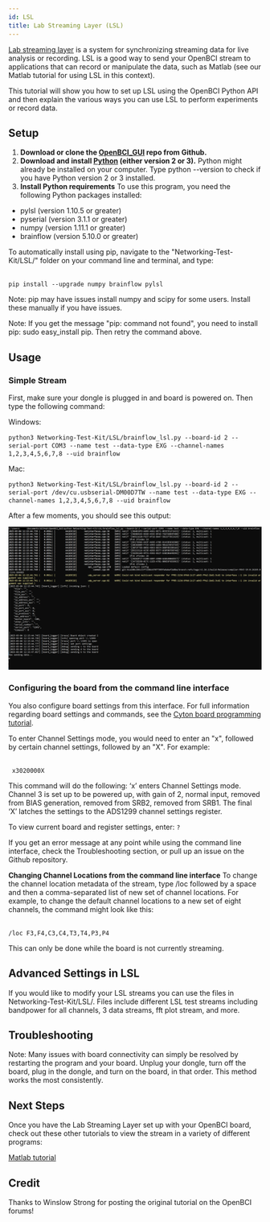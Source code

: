 ```yaml
---
id: LSL
title: Lab Streaming Layer (LSL)
---
```


[Lab streaming layer](https://github.com/sccn/labstreaminglayer) is a system for synchronizing streaming data for live analysis or recording. LSL is a good way to send your OpenBCI stream to applications that can record or manipulate the data, such as Matlab (see our Matlab tutorial for using LSL in this context).

This tutorial will show you how to set up LSL using the OpenBCI Python API and then explain the various ways you can use LSL to perform experiments or record data.

## Setup

1.  **Download or clone the [OpenBCI_GUI](https://github.com/OpenBCI/OpenBCI_GUI) repo from Github.**
2.  **Download and install [Python](https://www.python.org/downloads/) (either version 2 or 3).**
    Python might already be installed on your computer. Type python --version to check if you have Python version 2 or 3 installed.
3.  **Install Python requirements**
    To use this program, you need the following Python packages installed:

- pylsl (version 1.10.5 or greater)
- pyserial (version 3.1.1 or greater)
- numpy (version 1.11.1 or greater)
- brainflow (version 5.10.0 or greater)

To automatically install using pip, navigate to the "Networking-Test-Kit/LSL/" folder on your command line and terminal, and type:

```

pip install --upgrade numpy brainflow pylsl

```

Note: pip may have issues install numpy and scipy for some users. Install these manually if you have issues.

Note: If you get the message "pip: command not found", you need to install pip: sudo easy_install pip. Then retry the command above.

## Usage

### Simple Stream

First, make sure your dongle is plugged in and board is powered on. Then type the following command:

Windows:

```
python3 Networking-Test-Kit/LSL/brainflow_lsl.py --board-id 2 --serial-port COM3 --name test --data-type EXG --channel-names 1,2,3,4,5,6,7,8 --uid brainflow
```

Mac:

```
python3 Networking-Test-Kit/LSL/brainflow_lsl.py --board-id 2 --serial-port /dev/cu.usbserial-DM00D7TW --name test --data-type EXG --channel-names 1,2,3,4,5,6,7,8 --uid brainflow
```

After a few moments, you should see this output:

![CLI LSL](../../assets/ThirdPartyImages/cli_LSL.png)

### Configuring the board from the command line interface

You also configure board settings from this interface. For full information regarding board settings and commands, see the [Cyton board programming tutorial](Cyton/05-Cyton_Board_Programming_Tutorial.md).

To enter Channel Settings mode, you would need to enter an "x", followed by certain channel settings, followed by an "X". For example:

```

 x3020000X

```

This command will do the following: ‘x’ enters Channel Settings mode. Channel 3 is set up to be powered up, with gain of 2, normal input, removed from BIAS generation, removed from SRB2, removed from SRB1. The final ‘X’ latches the settings to the ADS1299 channel settings register.

To view current board and register settings, enter: `?`

If you get an error message at any point while using the command line interface, check the Troubleshooting section, or pull up an issue on the Github repository.

**Changing Channel Locations from the command line interface**
To change the channel location metadata of the stream, type /loc followed by a space and then a comma-separated list of new set of channel locations. For example, to change the default channel locations to a new set of eight channels, the command might look like this:

```

/loc F3,F4,C3,C4,T3,T4,P3,P4

```

This can only be done while the board is not currently streaming.

## Advanced Settings in LSL

If you would like to modify your LSL streams you can use the files in Networking-Test-Kit/LSL/. Files include different LSL test streams including bandpower for all channels, 3 data streams, fft plot stream, and more.

## Troubleshooting

Note: Many issues with board connectivity can simply be resolved by restarting the program and your board. Unplug your dongle, turn off the board, plug in the dongle, and turn on the board, in that order. This method works the most consistently.

## Next Steps

Once you have the Lab Streaming Layer set up with your OpenBCI board, check out these other tutorials to view the stream in a variety of different programs:

[Matlab tutorial](Software/CompatibleThirdPartySoftware/01-Matlab.md)

## Credit

Thanks to Winslow Strong for posting the original tutorial on the OpenBCI forums!
